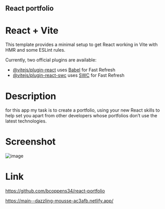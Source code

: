 ## React portfolio

# React + Vite

This template provides a minimal setup to get React working in Vite with HMR and some ESLint rules.

Currently, two official plugins are available:

- [@vitejs/plugin-react](https://github.com/vitejs/vite-plugin-react/blob/main/packages/plugin-react/README.md) uses [Babel](https://babeljs.io/) for Fast Refresh
- [@vitejs/plugin-react-swc](https://github.com/vitejs/vite-plugin-react-swc) uses [SWC](https://swc.rs/) for Fast Refresh

# Description 
for this app my task is to create a portfolio, using your new React skills
to help set you apart from other developers whose portfolios don’t use the 
latest technologies.

# Screenshot
![image](https://github.com/bcoppens34/react-portfolio/assets/138166854/5ca76591-b400-48e0-bcde-5c8608a71bea)

# Link
https://github.com/bcoppens34/react-portfolio

https://main--dazzling-mousse-ac3afb.netlify.app/


